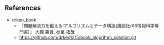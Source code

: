## References
- drken_book
	- 『問題解決力を鍛える!アルゴリズムとデータ構造(講談社/KS情報科学専門書)』 大槻 兼資, 秋葉 拓哉
	- <https://github.com/drken1215/book_algorithm_solution.git>
